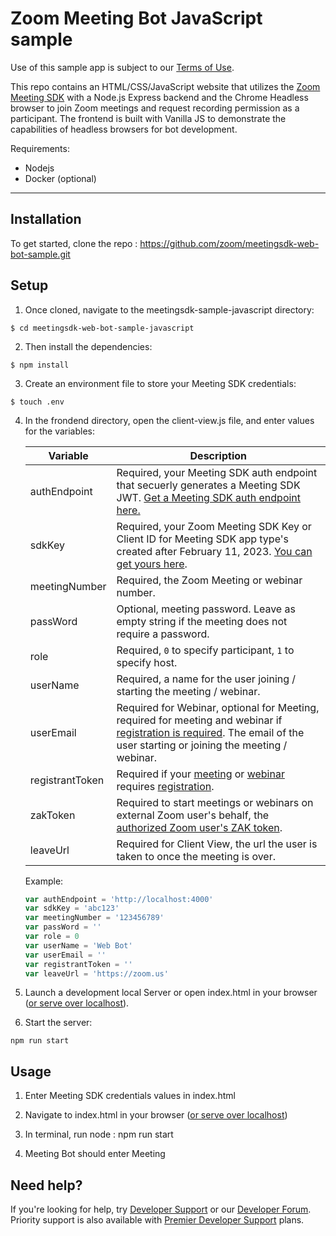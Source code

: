 
# Zoom Meeting Bot JavaScript sample

Use of this sample app is subject to our [Terms of Use](https://explore.zoom.us/en/legal/zoom-api-license-and-tou/).

This repo contains an HTML/CSS/JavaScript website that utilizes the [Zoom Meeting SDK](https://developers.zoom.us/docs/meeting-sdk/web/) with a Node.js Express backend and the Chrome Headless browser to join Zoom meetings and request recording permission as a participant. The frontend is built with Vanilla JS to demonstrate the capabilities of headless browsers for bot development. 

Requirements:
* Nodejs
* Docker (optional)

____

## Installation

To get started, clone the repo : https://github.com/zoom/meetingsdk-web-bot-sample.git

## Setup

1. Once cloned, navigate to the meetingsdk-sample-javascript directory:
```
$ cd meetingsdk-web-bot-sample-javascript
```

2. Then install the dependencies:
```
$ npm install
```
3. Create an environment file to store your Meeting SDK credentials:

```
$ touch .env

```

4. In the frondend directory, open the client-view.js file, and enter values for the variables:


   | Variable                   | Description |
   | -----------------------|-------------|
   | authEndpoint          | Required, your Meeting SDK auth endpoint that secuerly generates a Meeting SDK JWT. [Get a Meeting SDK auth endpoint here.](https://github.com/zoom/meetingsdk-sample-signature-node.js) |
   | sdkKey                   | Required, your Zoom Meeting SDK Key or Client ID for Meeting SDK app type's created after February 11, 2023. [You can get yours here](https://developers.zoom.us/docs/meeting-sdk/developer-accounts/#get-meeting-sdk-credentials). |
   | meetingNumber                   | Required, the Zoom Meeting or webinar number. |
   | passWord                   | Optional, meeting password. Leave as empty string if the meeting does not require a password. |
   | role                   | Required, `0` to specify participant, `1` to specify host. |
   | userName                   | Required, a name for the user joining / starting the meeting / webinar. |
   | userEmail                   | Required for Webinar, optional for Meeting, required for meeting and webinar if [registration is required](https://support.zoom.us/hc/en-us/articles/360054446052-Managing-meeting-and-webinar-registration). The email of the user starting or joining the meeting / webinar. |
   | registrantToken            | Required if your [meeting](https://developers.zoom.us/docs/meeting-sdk/web/client-view/meetings/#join-meeting-with-registration-required) or [webinar](https://developers.zoom.us/docs/meeting-sdk/web/client-view/webinars/#join-webinar-with-registration-required) requires [registration](https://support.zoom.us/hc/en-us/articles/360054446052-Managing-meeting-and-webinar-registration). |
   | zakToken            | Required to start meetings or webinars on external Zoom user's behalf, the [authorized Zoom user's ZAK token](https://developers.zoom.us/docs/meeting-sdk/auth/#start-meetings-and-webinars-with-a-zoom-users-zak-token). |
   | leaveUrl                   | Required for Client View, the url the user is taken to once the meeting is over. |

   Example:

   ```js
   var authEndpoint = 'http://localhost:4000'
   var sdkKey = 'abc123'
   var meetingNumber = '123456789'
   var passWord = ''
   var role = 0
   var userName = 'Web Bot'
   var userEmail = ''
   var registrantToken = ''
   var leaveUrl = 'https://zoom.us'

   ```

6. Launch a development local Server or open index.html in your browser ([or serve over localhost](https://www.npmjs.com/package/http-server)). 


7. Start the server:
```
npm run start
```

## Usage

1. Enter Meeting SDK credentials values in index.html 

2. Navigate to index.html in your browser ([or serve over localhost](https://www.npmjs.com/package/http-server))

3. In terminal, run node : npm run start

4. Meeting Bot should enter Meeting


## Need help?

If you're looking for help, try [Developer Support](https://devsupport.zoom.us)   or our [Developer Forum](https://devforum.zoom.us). Priority support is also available with [Premier Developer Support](https://zoom.us/docs/en-us/developer-support-plans.html) plans.


